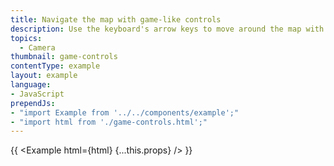 ```yaml
---
title: Navigate the map with game-like controls
description: Use the keyboard's arrow keys to move around the map with game-like controls.
topics:
  - Camera
thumbnail: game-controls
contentType: example
layout: example
language:
- JavaScript
prependJs:
- "import Example from '../../components/example';"
- "import html from './game-controls.html';"
---
```


{{ <Example html={html} {...this.props} /> }}
